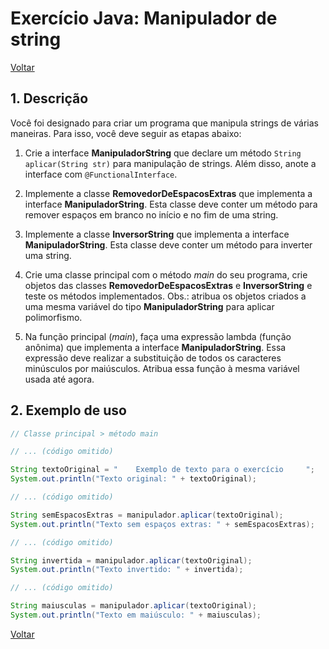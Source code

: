 # Exercício Java: Manipulador de string

[Voltar](../../README.md)

## 1. Descrição

Você foi designado para criar um programa que manipula strings de várias maneiras. Para isso, você deve seguir as etapas abaixo:

1. Crie a interface **ManipuladorString** que declare um método `String aplicar(String str)` para manipulação de strings. Além disso, anote a interface com `@FunctionalInterface`.

2. Implemente a classe **RemovedorDeEspacosExtras** que implementa a interface **ManipuladorString**. Esta classe deve conter um método para remover espaços em branco no início e no fim de uma string.

3. Implemente a classe **InversorString** que implementa a interface **ManipuladorString**. Esta classe deve conter um método para inverter uma string.

4. Crie uma classe principal com o método _main_ do seu programa, crie objetos das classes **RemovedorDeEspacosExtras** e **InversorString** e teste os métodos implementados. Obs.: atribua os objetos criados a uma mesma variável do tipo **ManipuladorString** para aplicar polimorfismo.

5. Na função principal (_main_), faça uma expressão lambda (função anônima) que implementa a interface **ManipuladorString**. Essa expressão deve realizar a substituição de todos os caracteres minúsculos por maiúsculos. Atribua essa função à mesma variável usada até agora.

## 2. Exemplo de uso

```java
// Classe principal > método main

// ... (código omitido)

String textoOriginal = "    Exemplo de texto para o exercício     ";
System.out.println("Texto original: " + textoOriginal);

// ... (código omitido)

String semEspacosExtras = manipulador.aplicar(textoOriginal);
System.out.println("Texto sem espaços extras: " + semEspacosExtras);

// ... (código omitido)

String invertida = manipulador.aplicar(textoOriginal);
System.out.println("Texto invertido: " + invertida);

// ... (código omitido)

String maiusculas = manipulador.aplicar(textoOriginal);
System.out.println("Texto em maiúsculo: " + maiusculas);
```

[Voltar](../../README.md)
